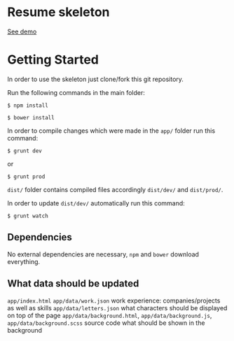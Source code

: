 # Resume skeleton

[See demo](http://lukasz-si.github.io/resume/)

# Getting Started

In order to use the skeleton just clone/fork this git repository.

Run the following commands in the main folder:
```
$ npm install
```
```
$ bower install
```

In order to compile changes which were made in the `app/` folder run this command:
```
$ grunt dev
```
or
```
$ grunt prod
```

`dist/` folder contains compiled files accordingly `dist/dev/` and `dist/prod/`.

In order to update `dist/dev/` automatically run this command:
```
$ grunt watch
```


## Dependencies

No external dependencies are necessary, `npm` and `bower` download everything.


## What data should be updated

`app/index.html`
`app/data/work.json` work experience: companies/projects as well as skills
`app/data/letters.json` what characters should be displayed on top of the page
`app/data/background.html`, `app/data/background.js`, `app/data/background.scss` source code what should be shown in the background
